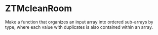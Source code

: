 # ZTMcleanRoom
Make a function that organizes an input array into ordered sub-arrays by type, where each value with duplicates is also contained within an array.
